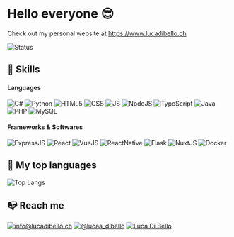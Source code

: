 # Hello everyone 😎

Check out my personal website at <https://www.lucadibello.ch>

![Status](https://img.shields.io/website-up-down-green-red/http/lucadibello.ch.svg)
## 🚀 Skills

#### Languages

![C#](https://img.shields.io/badge/C%23-239120?style=for-the-badge&logo=c-sharp&logoColor=white) ![Python](https://img.shields.io/badge/Python-14354C?style=for-the-badge&logo=python&logoColor=white) ![HTML5](https://img.shields.io/badge/HTML5-E34F26?style=for-the-badge&logo=html5&logoColor=white) ![CSS](https://img.shields.io/badge/CSS3-1572B6?style=for-the-badge&logo=css3&logoColor=white) ![JS](https://img.shields.io/badge/JavaScript-F7DF1E?style=for-the-badge&logo=javascript&logoColor=black) ![NodeJS](https://img.shields.io/badge/Node.js-43853D?style=for-the-badge&logo=node.js&logoColor=white) ![TypeScript](https://img.shields.io/badge/TypeScript-007ACC?style=for-the-badge&logo=typescript&logoColor=white) ![Java](https://img.shields.io/badge/Java-ED8B00?style=for-the-badge&logo=java&logoColor=white) ![PHP](https://img.shields.io/badge/PHP-777BB4?style=for-the-badge&logo=php&logoColor=white) ![MySQL](https://img.shields.io/badge/MySQL-00000F?style=for-the-badge&logo=mysql&logoColor=white)

#### Frameworks & Softwares

![ExpressJS](https://img.shields.io/badge/Express.js-000000?style=for-the-badge&logo=express&logoColor=white) ![React](https://img.shields.io/badge/React-20232A?style=for-the-badge&logo=react&logoColor=61DAFB) ![VueJS](https://img.shields.io/badge/Vue.js-35495E?style=for-the-badge&logo=vue.js&logoColor=4FC08D) ![ReactNative](https://img.shields.io/badge/React_Native-20232A?style=for-the-badge&logo=react&logoColor=61DAFB) ![Flask](https://img.shields.io/badge/Flask-000000?style=for-the-badge&logo=flask&logoColor=white) ![NuxtJS](https://img.shields.io/badge/nuxt.js-00C58E?style=for-the-badge&logo=nuxtdotjs&logoColor=white) ![Docker](https://img.shields.io/badge/Docker-2CA5E0?style=for-the-badge&logo=docker&logoColor=white)

## 🔎 My top languages

![Top Langs](https://github-readme-stats.vercel.app/api/top-langs/?username=lucadibello&layout=compact)



## 📭  Reach me

<a href="mailto:info@lucadibello.ch">![info@lucadibello.ch](https://img.shields.io/badge/Gmail-D14836?style=for-the-badge&logo=gmail&logoColor=white)</a> <a href="https://www.instagram.com/lucaa_dibello">![@lucaa_dibello](https://img.shields.io/badge/Instagram-E4405F?style=for-the-badge&logo=instagram&logoColor=white)</a> <a href="https://www.linkedin.com/in/luca-di-bello/">![Luca Di Bello](https://img.shields.io/badge/LinkedIn-0077B5?style=for-the-badge&logo=linkedin&logoColor=white)</a>

